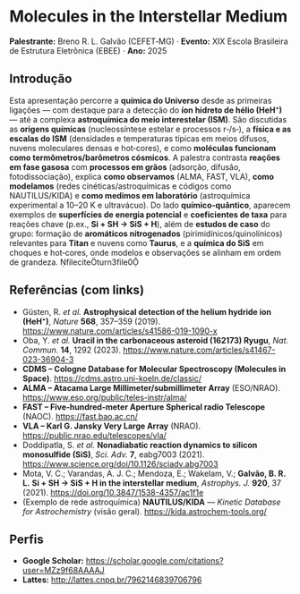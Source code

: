 
# Molecules in the Interstellar Medium  
**Palestrante:** Breno R. L. Galvão (CEFET‑MG) · **Evento:** XIX Escola Brasileira de Estrutura Eletrônica (EBEE) · **Ano:** 2025

## Introdução
Esta apresentação percorre a **química do Universo** desde as primeiras ligações — com destaque para a detecção do **íon hidreto de hélio (HeH⁺)** — até a complexa **astroquímica do meio interestelar (ISM)**. São discutidas as **origens químicas** (nucleossíntese estelar e processos r‑/s‑), a **física e as escalas do ISM** (densidades e temperaturas típicas em meios difusos, nuvens moleculares densas e hot‑cores), e como **moléculas funcionam como termômetros/barômetros cósmicos**. A palestra contrasta **reações em fase gasosa** com **processos em grãos** (adsorção, difusão, fotodissociação), explica **como observamos** (ALMA, FAST, VLA), **como modelamos** (redes cinéticas/astroquímicas e códigos como NAUTILUS/KIDA) e **como medimos em laboratório** (astroquímica experimental a 10–20 K e ultravácuo). Do lado **químico‑quântico**, aparecem exemplos de **superfícies de energia potencial** e **coeficientes de taxa** para reações chave (p.ex., **Si + SH → SiS + H**), além de **estudos de caso** do grupo: formação de **aromáticos nitrogenados** (pirimidínicos/quinolínicos) relevantes para **Titan** e nuvens como **Taurus**, e a **química do SiS** em choques e hot‑cores, onde modelos e observações se alinham em ordem de grandeza. fileciteturn3file0

## Referências (com links)
- Güsten, R. *et al.* **Astrophysical detection of the helium hydride ion (HeH⁺)**, *Nature* **568**, 357–359 (2019). https://www.nature.com/articles/s41586-019-1090-x
- Oba, Y. *et al.* **Uracil in the carbonaceous asteroid (162173) Ryugu**, *Nat. Commun.* **14**, 1292 (2023). https://www.nature.com/articles/s41467-023-36904-3
- **CDMS – Cologne Database for Molecular Spectroscopy (Molecules in Space)**. https://cdms.astro.uni-koeln.de/classic/
- **ALMA – Atacama Large Millimeter/submillimeter Array** (ESO/NRAO). https://www.eso.org/public/teles-instr/alma/
- **FAST – Five‑hundred‑meter Aperture Spherical radio Telescope** (NAOC). https://fast.bao.ac.cn/
- **VLA – Karl G. Jansky Very Large Array** (NRAO). https://public.nrao.edu/telescopes/vla/
- Doddipatla, S. *et al.* **Nonadiabatic reaction dynamics to silicon monosulfide (SiS)**, *Sci. Adv.* **7**, eabg7003 (2021). https://www.science.org/doi/10.1126/sciadv.abg7003
- Mota, V. C.; Varandas, A. J. C.; Mendoza, E.; Wakelam, V.; **Galvão, B. R. L.** **Si + SH → SiS + H in the interstellar medium**, *Astrophys. J.* **920**, 37 (2021). https://doi.org/10.3847/1538-4357/ac1f1e
- (Exemplo de rede astroquímica) **NAUTILUS/KIDA** — *Kinetic Database for Astrochemistry* (visão geral). https://kida.astrochem-tools.org/

## Perfis
- **Google Scholar:** https://scholar.google.com/citations?user=MZz9f68AAAAJ
- **Lattes:** http://lattes.cnpq.br/7962146839706796
